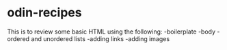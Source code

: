 # odin-recipes
This is to review some basic HTML using the following:
-boilerplate
-body
-ordered and unordered lists
-adding links
-adding images